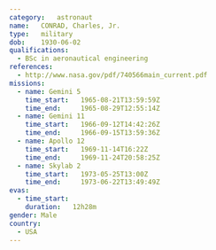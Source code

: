 ```yaml
---
category:	astronaut
name:	CONRAD, Charles, Jr.
type:	military
dob:	1930-06-02
qualifications:
  - BSc in aeronautical engineering
references:
  - http://www.nasa.gov/pdf/740566main_current.pdf
missions:
  - name: Gemini 5
    time_start:   1965-08-21T13:59:59Z
    time_end:     1965-08-29T12:55:14Z
  - name: Gemini 11
    time_start:   1966-09-12T14:42:26Z
    time_end:     1966-09-15T13:59:36Z
  - name: Apollo 12
    time_start:   1969-11-14T16:22Z
    time_end:     1969-11-24T20:58:25Z
  - name: Skylab 2
    time_start:   1973-05-25T13:00Z
    time_end:     1973-06-22T13:49:49Z
evas:
  - time_start: 
    duration:   12h28m
gender:	Male
country:
  - USA
---
```

